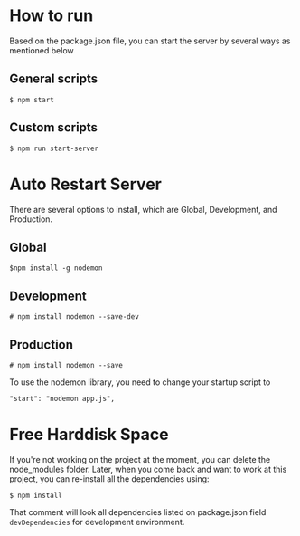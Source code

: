 # How to run
Based on the package.json file, you can start the server by several ways as mentioned below
## General scripts
```angular2html
$ npm start
```

## Custom scripts
```angular2html
$ npm run start-server
```

# Auto Restart Server
There are several options to install, which are Global, Development, and Production.
## Global
```angular2html
$npm install -g nodemon
```
## Development
```angular2html
# npm install nodemon --save-dev
```
## Production
```angular2html
# npm install nodemon --save
```

To use the nodemon library, you need to change your startup script to
```angular2html
"start": "nodemon app.js",
```

# Free Harddisk Space
If you're not working on the project at the moment, you can delete the node_modules folder.
Later, when you come back and want to work at this project, you can re-install all the dependencies using:
```angular2html
$ npm install
```
That comment will look all dependencies listed on package.json field `devDependencies` for development environment.